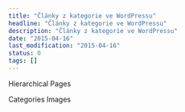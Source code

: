 ```yaml
---
title: "Články z kategorie ve WordPressu"
headline: "Články z kategorie ve WordPressu"
description: "Články z kategorie ve WordPressu"
date: "2015-04-16"
last_modification: "2015-04-16"
status: 0
tags: []
---
```


Hierarchical Pages

Categories Images